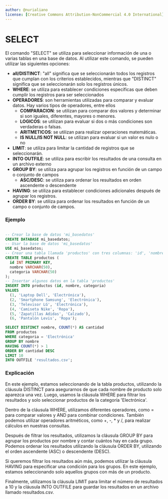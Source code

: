 ```yaml
---
author: @nurialiano
license: [Creative Commons Attribution-NonCommercial 4.0 International](https://creativecommons.org/licenses/by-nc/4.0/legalcode)
---
```


# SELECT

El comando "SELECT" se utiliza para seleccionar información de una o varias tablas en una base de datos. Al utilizar este comando, se pueden utilizar las siguientes opciones:

* **all/DISTINCT**: "all" significa que se seleccionarán todos los registros que cumplan con los criterios establecidos, mientras que "DISTINCT" significa que se seleccionarán solo los registros únicos.
* **WHERE**: se utiliza para establecer condiciones específicas que deben cumplir los registros para ser seleccionados
* **OPERADORES**: son herramientas utilizadas para comparar y evaluar datos. Hay varios tipos de operadores, entre ellos
  * **COMPARACION**: se utilizan para comparar dos valores y determinar si son iguales, diferentes, mayores o menores.
  * **LOGICOS**: se utilizan para evaluar si dos o más condiciones son verdaderas o falsas.
  * **ARITMETICOS**: se utilizan para realizar operaciones matemáticas.
  * **IS NULL/IS NOT NULL**: se utilizan para evaluar si un valor es nulo o no
* **LIMIT**: se utiliza para limitar la cantidad de registros que se seleccionarán.
* **INTO OUTFILE**: se utiliza para escribir los resultados de una consulta en un archivo externo
* **GROUP BY**: se utiliza para agrupar los registros en función de un campo o conjunto de campos
  * **ASC/DESC**: se utiliza para ordenar los resultados en orden ascendente o descendente
* **HAVING**: se utiliza para establecer condiciones adicionales después de agrupar los registros.
* **ORDER BY**: se utiliza para ordenar los resultados en función de un campo o conjunto de campos.

### Ejemplo

```sql

-- Crear la base de datos 'mi_basedatos'
CREATE DATABASE mi_basedatos;
-- Usar la base de datos 'mi_basedatos'
USE mi_basedatos;
-- Crear una tabla llamada 'productos' con tres columnas: 'id', 'nombre' y 'categoria'
CREATE TABLE productos (
  id INT PRIMARY KEY,
  nombre VARCHAR(50),
  categoria VARCHAR(50)
);
-- Insertar algunos datos en la tabla 'productos'
INSERT INTO productos (id, nombre, categoria)
VALUES
  (1, 'Laptop Dell', 'Electrónica'),
  (2, 'Smartphone Samsung', 'Electrónica'),
  (3, 'Televisor LG', 'Electrónica'),
  (4, 'Camiseta Nike', 'Ropa'),
  (5, 'Zapatillas Adidas', 'Calzado'),
  (6, 'Pantalón Levis', 'Ropa');

SELECT DISTINCT nombre, COUNT(*) AS cantidad 
FROM productos 
WHERE categoria = 'Electrónica' 
GROUP BY nombre 
HAVING COUNT(*) > 1 
ORDER BY cantidad DESC 
LIMIT 10 
INTO OUTFILE 'resultados.csv';
```

### Explicación

En este ejemplo, estamos seleccionando de la tabla productos, utilizando la cláusula DISTINCT para asegurarnos de que cada nombre de producto solo aparezca una vez. Luego, usamos la cláusula WHERE para filtrar los resultados y solo seleccionar productos de la categoría 'Electrónica'.

Dentro de la cláusula WHERE, utilizamos diferentes operadores, como = para comparar valores y AND para combinar condiciones. También podemos utilizar operadores aritméticos, como +, -, \* y /, para realizar cálculos en nuestras consultas.

Después de filtrar los resultados, utilizamos la cláusula GROUP BY para agrupar los productos por nombre y contar cuántos hay en cada grupo. Podemos ordenar los resultados utilizando la cláusula ORDER BY, utilizando el orden ascendente (ASC) o descendente (DESC).

Si queremos filtrar los resultados aún más, podemos utilizar la cláusula HAVING para especificar una condición para los grupos. En este ejemplo, estamos seleccionando solo aquellos grupos con más de un producto.

Finalmente, utilizamos la cláusula LIMIT para limitar el número de resultados a 10 y la cláusula INTO OUTFILE para guardar los resultados en un archivo llamado resultados.csv.
